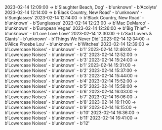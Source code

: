 2023-02-14 12:09:00 -> b'Slaughter Beach, Dog' - b'unknown' - b'Acolyte'
2023-02-14 12:14:00 -> b'Black Country, New Road' - b'unknown' - b'Sunglasses'
2023-02-14 12:14:00 -> b'Black Country, New Road' - b'unknown' - b'Sunglasses'
2023-02-14 12:23:00 -> b'Mac DeMarco' - b'unknown' - b'European Vegas'
2023-02-14 12:26:00 -> b'Big Thief' - b'unknown' - b'Love Love Love'
2023-02-14 12:30:00 -> b'Sad Lovers & Giants' - b'unknown' - b'Things We Never Did'
2023-02-14 12:34:00 -> b'Alice Phoebe Lou' - b'unknown' - b'Witches'
2023-02-14 12:39:00 -> b'Lowercase Noises' - b'unknown' - b'1'
2023-02-14 12:46:00 -> b'Lowercase Noises' - b'unknown' - b'2'
2023-02-14 12:52:00 -> b'Lowercase Noises' - b'unknown' - b'3'
2023-02-14 15:24:00 -> b'Lowercase Noises' - b'unknown' - b'1'
2023-02-14 15:31:00 -> b'Lowercase Noises' - b'unknown' - b'2'
2023-02-14 15:37:00 -> b'Lowercase Noises' - b'unknown' - b'3'
2023-02-14 15:44:00 -> b'Lowercase Noises' - b'unknown' - b'4'
2023-02-14 15:52:00 -> b'Lowercase Noises' - b'unknown' - b'5'
2023-02-14 15:58:00 -> b'Lowercase Noises' - b'unknown' - b'6'
2023-02-14 16:03:00 -> b'Lowercase Noises' - b'unknown' - b'7'
2023-02-14 16:06:00 -> b'Lowercase Noises' - b'unknown' - b'8'
2023-02-14 16:11:00 -> b'Lowercase Noises' - b'unknown' - b'9'
2023-02-14 16:15:00 -> b'Lowercase Noises' - b'unknown' - b'10'
2023-02-14 16:36:00 -> b'Lowercase Noises' - b'unknown' - b'11'
2023-02-14 16:41:00 -> b'Lowercase Noises' - b'unknown' - b'12'
